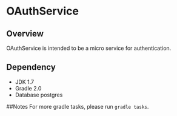 # OAuthService

## Overview
OAuthService is intended to be a micro service for authentication.

## Dependency
* JDK 1.7
* Gradle 2.0
* Database postgres

##Notes
For more gradle tasks, please run `gradle tasks`.
